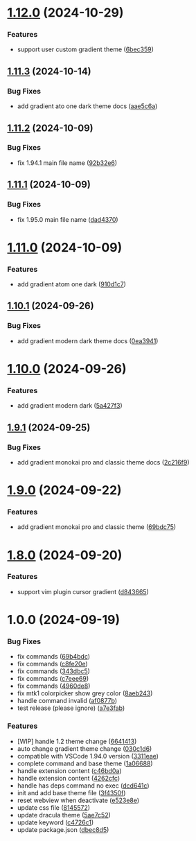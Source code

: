 # [1.12.0](https://github.com/shaobeichen/gradient-theme/compare/v1.11.3...v1.12.0) (2024-10-29)


### Features

* support user custom gradient theme ([6bec359](https://github.com/shaobeichen/gradient-theme/commit/6bec359bf651e0d590638331b85c255d95e050bf))

## [1.11.3](https://github.com/shaobeichen/gradient-theme/compare/v1.11.2...v1.11.3) (2024-10-14)


### Bug Fixes

* add gradient ato one dark theme docs ([aae5c6a](https://github.com/shaobeichen/gradient-theme/commit/aae5c6a0163d8a518d51342c7faae00b040e5d33))

## [1.11.2](https://github.com/shaobeichen/gradient-theme/compare/v1.11.1...v1.11.2) (2024-10-09)


### Bug Fixes

* fix 1.94.1 main file name ([92b32e6](https://github.com/shaobeichen/gradient-theme/commit/92b32e67249e925ce35d782ba684bf6412ced6ef))

## [1.11.1](https://github.com/shaobeichen/gradient-theme/compare/v1.11.0...v1.11.1) (2024-10-09)


### Bug Fixes

* fix 1.95.0 main file name ([dad4370](https://github.com/shaobeichen/gradient-theme/commit/dad4370354e293707e8cdc9630a83e5097069612))

# [1.11.0](https://github.com/shaobeichen/gradient-theme/compare/v1.10.1...v1.11.0) (2024-10-09)


### Features

* add gradient atom one dark ([910d1c7](https://github.com/shaobeichen/gradient-theme/commit/910d1c7d054c52c209bda5d44fff664da1639589))

## [1.10.1](https://github.com/shaobeichen/gradient-theme/compare/v1.10.0...v1.10.1) (2024-09-26)


### Bug Fixes

* add gradient modern dark theme docs ([0ea3941](https://github.com/shaobeichen/gradient-theme/commit/0ea3941f258ea3ae47f8c255ce3b9f90219ccdaf))

# [1.10.0](https://github.com/shaobeichen/gradient-theme/compare/v1.9.1...v1.10.0) (2024-09-26)


### Features

* add gradient modern dark ([5a427f3](https://github.com/shaobeichen/gradient-theme/commit/5a427f3b9674de0c6d7f79285490aa47e35dcfc1))

## [1.9.1](https://github.com/shaobeichen/gradient-theme/compare/v1.9.0...v1.9.1) (2024-09-25)


### Bug Fixes

* add gradient monokai pro and classic theme docs ([2c216f9](https://github.com/shaobeichen/gradient-theme/commit/2c216f979bd2c7bcda7447d238d3c90e0f1507a3))

# [1.9.0](https://github.com/shaobeichen/gradient-theme/compare/v1.8.9...v1.9.0) (2024-09-22)

### Features

- add gradient monokai pro and classic theme ([69bdc75](https://github.com/shaobeichen/gradient-theme/commit/69bdc7508b67caf9b2ac38bf4597a22e769470bd))

# [1.8.0](https://github.com/shaobeichen/gradient-theme/compare/v1.0.0...v1.8.0) (2024-09-20)

### Features

- support vim plugin cursor gradient ([d843665](https://github.com/shaobeichen/gradient-theme/commit/d843665077f9ca7378f50401ead60922c0b82e43))

# 1.0.0 (2024-09-19)

### Bug Fixes

- fix commands ([69b4bdc](https://github.com/shaobeichen/gradient-theme/commit/69b4bdc8bea25c85f4f52414be53f1015715abd0))
- fix commands ([c8fe20e](https://github.com/shaobeichen/gradient-theme/commit/c8fe20e0a8b56df2327590028e7fca7484112519))
- fix commands ([343dbc5](https://github.com/shaobeichen/gradient-theme/commit/343dbc53d2e868a133315559e6fdc70df70a7bf0))
- fix commands ([c7eee69](https://github.com/shaobeichen/gradient-theme/commit/c7eee69e12d58cb96c3168e88d00541e59c54d9e))
- fix commands ([4960de8](https://github.com/shaobeichen/gradient-theme/commit/4960de856bd50d0071fa5b74bc49caec32636f7f))
- fix mtk1 colorpicker show grey color ([8aeb243](https://github.com/shaobeichen/gradient-theme/commit/8aeb243aea63cea01cf0e3bafc6e6f1c21c41097))
- handle command invalid ([af0877b](https://github.com/shaobeichen/gradient-theme/commit/af0877b79ffc49306c63b7163226e3155d48c499))
- test release (please ignore) ([a7e3fab](https://github.com/shaobeichen/gradient-theme/commit/a7e3fabbc9e59138c0dcfc4be90025f64345ce40))

### Features

- [WIP] handle 1.2 theme change ([6641413](https://github.com/shaobeichen/gradient-theme/commit/66414137449707ee956a344bb1ffb553e680644d))
- auto change gradient theme change ([030c1d6](https://github.com/shaobeichen/gradient-theme/commit/030c1d688ce1b2f3e141a5d8c225ff60bf598005))
- compatible with VSCode 1.94.0 version ([3311eae](https://github.com/shaobeichen/gradient-theme/commit/3311eae346c17a23515ffbafc19fd511d44bc19a))
- complete command and base theme ([1a06688](https://github.com/shaobeichen/gradient-theme/commit/1a0668814438530143413c40ce3bcdb5f4d840e0))
- handle extension content ([c46bd0a](https://github.com/shaobeichen/gradient-theme/commit/c46bd0a602d505496695e9648b5a0086fac6a07f))
- handle extension content ([4262cfc](https://github.com/shaobeichen/gradient-theme/commit/4262cfc5b64d8cfbbe25d1b2dfaa4d8da215c1e7))
- handle has deps command no exec ([dcd641c](https://github.com/shaobeichen/gradient-theme/commit/dcd641cc855a336a12d1568c65a88ee9aefe70eb))
- init and add base theme file ([3f4350f](https://github.com/shaobeichen/gradient-theme/commit/3f4350f3b417d90281fc96ec38a89fdc2ec4327d))
- reset webview when deactivate ([e523e8e](https://github.com/shaobeichen/gradient-theme/commit/e523e8e3f3b80bb4ad9c1907b18e1448c6f03dae))
- update css file ([8145572](https://github.com/shaobeichen/gradient-theme/commit/8145572452f2d345b0554f5c08e5ce3f96f24d29))
- update dracula theme ([5ae7c52](https://github.com/shaobeichen/gradient-theme/commit/5ae7c52c4b814db11e3802f9678d560cec48cb63))
- update keyword ([c4726c1](https://github.com/shaobeichen/gradient-theme/commit/c4726c11ed78f0e13b6a554b8e57f19f3ff06444))
- update package.json ([dbec8d5](https://github.com/shaobeichen/gradient-theme/commit/dbec8d58ebb6626e446e7b79cfea6733a5eb917f))
